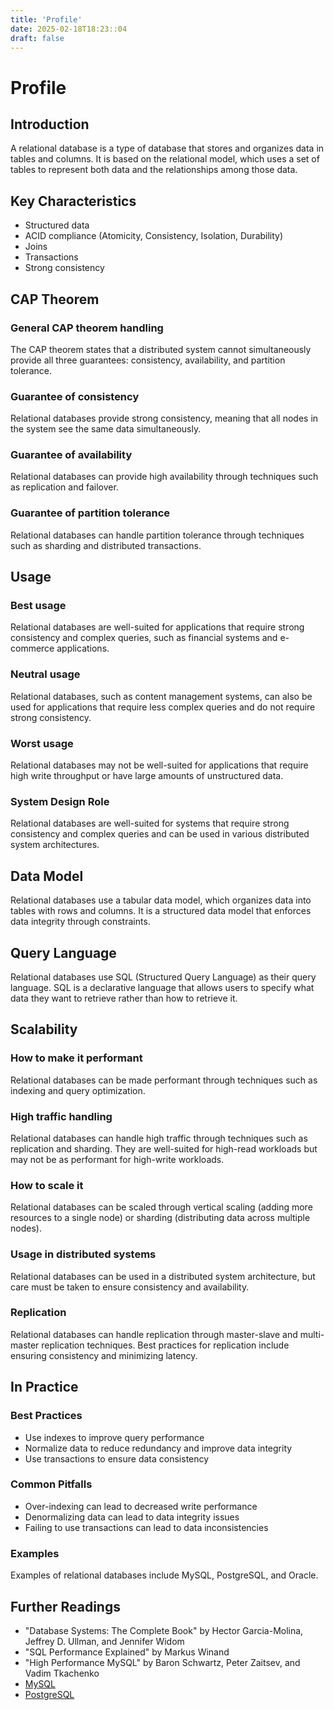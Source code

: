 ```yaml
---
title: 'Profile'
date: 2025-02-18T18:23::04
draft: false
---
```


# Profile

## **Introduction**

A relational database is a type of database that stores and organizes data in tables and columns. It is based on the relational model, which uses a set of tables to represent both data and the relationships among those data.

## **Key Characteristics**

- Structured data
- ACID compliance (Atomicity, Consistency, Isolation, Durability)
- Joins
- Transactions
- Strong consistency

## **CAP Theorem**

### **General CAP theorem handling**

The CAP theorem states that a distributed system cannot simultaneously provide all three guarantees: consistency, availability, and partition tolerance.

### **Guarantee of consistency**

Relational databases provide strong consistency, meaning that all nodes in the system see the same data simultaneously.

### **Guarantee of availability**

Relational databases can provide high availability through techniques such as replication and failover.

### **Guarantee of partition tolerance**

Relational databases can handle partition tolerance through techniques such as sharding and distributed transactions.

## **Usage**

### **Best usage**

Relational databases are well-suited for applications that require strong consistency and complex queries, such as financial systems and e-commerce applications.

### **Neutral usage**

Relational databases, such as content management systems, can also be used for applications that require less complex queries and do not require strong consistency.

### **Worst usage**

Relational databases may not be well-suited for applications that require high write throughput or have large amounts of unstructured data.

### **System Design Role**

Relational databases are well-suited for systems that require strong consistency and complex queries and can be used in various distributed system architectures.

## **Data Model**

Relational databases use a tabular data model, which organizes data into tables with rows and columns. It is a structured data model that enforces data integrity through constraints.

## **Query Language**

Relational databases use SQL (Structured Query Language) as their query language. SQL is a declarative language that allows users to specify what data they want to retrieve rather than how to retrieve it.

## **Scalability**

### **How to make it performant**

Relational databases can be made performant through techniques such as indexing and query optimization.

### **High traffic handling**

Relational databases can handle high traffic through techniques such as replication and sharding. They are well-suited for high-read workloads but may not be as performant for high-write workloads.

### **How to scale it**

Relational databases can be scaled through vertical scaling (adding more resources to a single node) or sharding (distributing data across multiple nodes).

### **Usage in distributed systems**

Relational databases can be used in a distributed system architecture, but care must be taken to ensure consistency and availability.

### **Replication**

Relational databases can handle replication through master-slave and multi-master replication techniques. Best practices for replication include ensuring consistency and minimizing latency.

## In Practice

### **Best Practices**

- Use indexes to improve query performance
- Normalize data to reduce redundancy and improve data integrity
- Use transactions to ensure data consistency

### Common Pitfalls

- Over-indexing can lead to decreased write performance
- Denormalizing data can lead to data integrity issues
- Failing to use transactions can lead to data inconsistencies

### Examples

Examples of relational databases include MySQL, PostgreSQL, and Oracle.

## Further Readings

- "Database Systems: The Complete Book" by Hector Garcia-Molina, Jeffrey D. Ullman, and Jennifer Widom
- "SQL Performance Explained" by Markus Winand
- "High Performance MySQL" by Baron Schwartz, Peter Zaitsev, and Vadim Tkachenko
- [MySQL](../../../../Tools%20265ac557289e4351b63814325543ccf1/Data%20f66525eb9a684640800031d260b54b9e/MySQL%20912df7b51eca482b985203131cdebfb8.md)
- [PostgreSQL](../../../../Tools%20265ac557289e4351b63814325543ccf1/Data%20f66525eb9a684640800031d260b54b9e/PostgreSQL%20ea92b62f5fc944d183bfb1c3a6e5d3e8.md)
